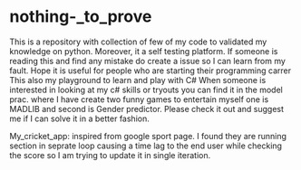 # nothing-_to_prove
This is a repository with collection of few of my code to validated my knowledge on python. Moreover, it a self testing platform. If someone is reading this and find any mistake do create a issue so I can learn from my fault. Hope it is useful for people who are starting their programming carrer
This also my playground to learn and play with C#
When someone is interested in looking at my c# skills or tryouts you can find it in the model prac. where I have create two funny games to entertain myself one is MADLIB and second is Gender predictor. Please check it out and suggest me if I can solve it in a better fashion.

My_cricket_app: inspired from google sport page. I found they are running section in seprate loop causing a time lag to the end user while checking the score so I am trying to update it in single iteration. 
